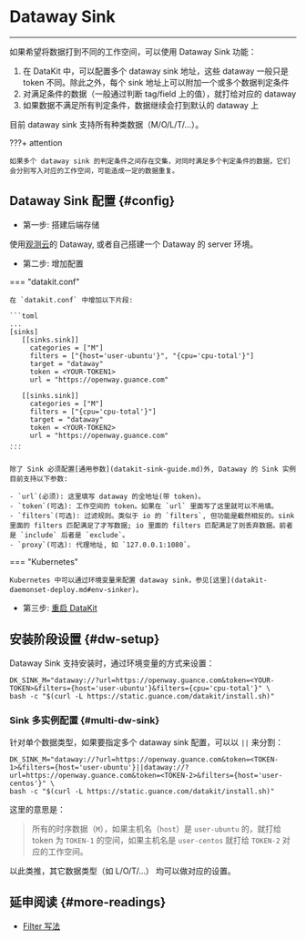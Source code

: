# Dataway Sink
---

如果希望将数据打到不同的工作空间，可以使用 Dataway Sink 功能：

1. 在 DataKit 中，可以配置多个 dataway sink 地址，这些 dataway 一般只是 token 不同。除此之外，每个 sink 地址上可以附加一个或多个数据判定条件
1. 对满足条件的数据（一般通过判断 tag/field 上的值），就打给对应的 dataway
1. 如果数据不满足所有判定条件，数据继续会打到默认的 dataway 上

目前 dataway sink 支持所有种类数据（M/O/L/T/...）。

???+ attention

    如果多个 dataway sink 的判定条件之间存在交集，对同时满足多个判定条件的数据，它们会分别写入对应的工作空间，可能造成一定的数据重复。

## Dataway Sink 配置 {#config}

- 第一步: 搭建后端存储

使用[观测云](https://console.guance.com/)的 Dataway, 或者自己搭建一个 Dataway 的 server 环境。

- 第二步: 增加配置

=== "datakit.conf"

    在 `datakit.conf` 中增加以下片段:
    
    ```toml
    ...
    [sinks]
       [[sinks.sink]]
         categories = ["M"]
         filters = ["{host='user-ubuntu'}", "{cpu='cpu-total'}"]
         target = "dataway"
         token = <YOUR-TOKEN1>
         url = "https://openway.guance.com"
 
       [[sinks.sink]]
         categories = ["M"]
         filters = ["{cpu='cpu-total'}"]
         target = "dataway"
         token = <YOUR-TOKEN2>
         url = "https://openway.guance.com"
    ...
    ```
    
    除了 Sink 必须配置[通用参数](datakit-sink-guide.md)外, Dataway 的 Sink 实例目前支持以下参数:
    
    - `url`(必须): 这里填写 dataway 的全地址(带 token)。
    - `token`(可选): 工作空间的 token。如果在 `url` 里面写了这里就可以不用填。
    - `filters`(可选): 过滤规则。类似于 io 的 `filters`, 但功能是截然相反的。sink 里面的 filters 匹配满足了才写数据; io 里面的 filters 匹配满足了则丢弃数据。前者是 `include` 后者是 `exclude`。
    - `proxy`(可选): 代理地址, 如 `127.0.0.1:1080`。

=== "Kubernetes"

    Kubernetes 中可以通过环境变量来配置 dataway sink，参见[这里](datakit-daemonset-deploy.md#env-sinker)。

- 第三步: [重启 DataKit](datakit-service-how-to.md#manage-service)

## 安装阶段设置 {#dw-setup}

Dataway Sink 支持安装时，通过环境变量的方式来设置：

```shell
DK_SINK_M="dataway://?url=https://openway.guance.com&token=<YOUR-TOKEN>&filters={host='user-ubuntu'}&filters={cpu='cpu-total'}" \
bash -c "$(curl -L https://static.guance.com/datakit/install.sh)"
```

### Sink 多实例配置 {#multi-dw-sink}

针对单个数据类型，如果要指定多个 dataway sink 配置，可以以 `||` 来分割：

```shell
DK_SINK_M="dataway://?url=https://openway.guance.com&token=<TOKEN-1>&filters={host='user-ubuntu'}||dataway://?url=https://openway.guance.com&token=<TOKEN-2>&filters={host='user-centos'}" \
bash -c "$(curl -L https://static.guance.com/datakit/install.sh)"
```

这里的意思是：

> 所有的时序数据（`M`），如果主机名（`host`）是 `user-ubuntu` 的，就打给 token 为 `TOKEN-1` 的空间，如果主机名是 `user-centos` 就打给 `TOKEN-2` 对应的工作空间。

以此类推，其它数据类型（如 L/O/T/...） 均可以做对应的设置。

## 延申阅读 {#more-readings}

- [Filter 写法](datakit-filter.md#howto)
